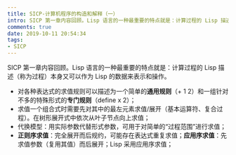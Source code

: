 ```yaml
---
title: SICP-计算机程序的构造和解释（一）
intro: SICP 第一章内容回顾。Lisp 语言的一种最重要的特点就是：计算过程的 Lisp 描述（称为过程）本身又可以作为 Lisp 的数据来表示和操作。
comments: true
date: 2019-10-11 20:54:34
tags:
- SICP
---
```


SICP 第一章内容回顾。Lisp 语言的一种最重要的特点就是：计算过程的 Lisp 描述（称为过程）本身又可以作为 Lisp 的数据来表示和操作。


* 对各种表达式的求值规则可以描述为一个简单的**通用规则**（+ 1 2）和一组针对不多的特殊形式的**专门规则**（define x 2）；
* 求值一个组合式时需要先对其中的最左元素求值/展开（基本运算符、复合过程）。在树形展开式中依次从叶子节点向上求值；
* 代换模型：用实际参数代替形式参数，可用于对简单的“过程范围”进行求值；
* **正则序求值**：完全展开而后规约，可能存在表达式重复求值；**应用序求值**：先求值参数（复用其值）而后展开；Lisp 采用应用序求值；